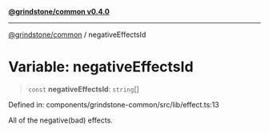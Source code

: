 [**@grindstone/common v0.4.0**](../README.md)

***

[@grindstone/common](../globals.md) / negativeEffectsId

# Variable: negativeEffectsId

> `const` **negativeEffectsId**: `string`[]

Defined in: components/grindstone-common/src/lib/effect.ts:13

All of the negative(bad) effects.

